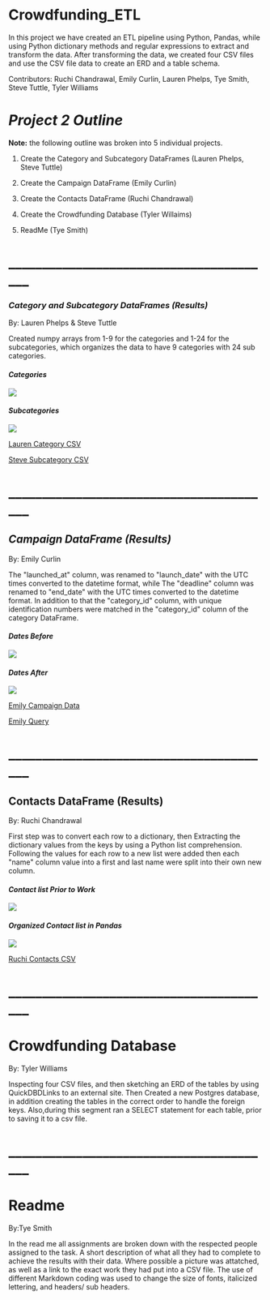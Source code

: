 # Crowdfunding_ETL
 In this project  we have created an ETL pipeline using Python, Pandas, while using Python dictionary methods and regular expressions to extract and transform the data. After transforming the data, we created four CSV files and use the CSV file data to create an ERD and a table schema. 

Contributors: Ruchi Chandrawal, Emily Curlin, Lauren Phelps, Tye Smith, Steve Tuttle, Tyler Williams

# ***Project 2 Outline***
**Note:** the following outline was broken into 5 individual projects.

1. Create the Category and Subcategory DataFrames (Lauren Phelps, Steve Tuttle)

2. Create the Campaign DataFrame (Emily Curlin)

3. Create the Contacts DataFrame (Ruchi Chandrawal)

4. Create the Crowdfunding Database (Tyler Willaims)

5. ReadMe (Tye Smith)

# ________________________________________
### *Category and Subcategory DataFrames (Results)*

 By: Lauren Phelps & Steve Tuttle

Created numpy arrays from 1-9 for the categories and 1-24 for the subcategories, which organizes the data to have 9 categories with 24 sub categories.



#### *Categories*

![](https://github.com/emily-curlin/Crowdfunding_ETL/blob/main/Images/Categories.png)

#### *Subcategories*

![](https://github.com/emily-curlin/Crowdfunding_ETL/blob/main/Images/Sub%20Categories.png)


[Lauren Category CSV](https://github.com/emily-curlin/Crowdfunding_ETL/blob/main/Resources/category.csv)

[Steve Subcategory CSV](https://github.com/emily-curlin/Crowdfunding_ETL/blob/main/Resources/subcategory.csv)
# ________________________________________
## *Campaign DataFrame (Results)*

By: Emily Curlin

The "launched_at" column, was renamed to "launch_date" with the UTC times converted to the datetime format, while The "deadline" column was renamed to "end_date" with the UTC times converted to the datetime format. In addition to that the "category_id" column, with unique identification numbers were matched in the "category_id" column of the category DataFrame.



####  *Dates Before*
![](https://github.com/emily-curlin/Crowdfunding_ETL/blob/main/Images/Before%20Date.png)

#### *Dates After*
![](https://github.com/emily-curlin/Crowdfunding_ETL/blob/main/Images/Dates%20After%202.png)

[Emily Campaign Data](https://github.com/emily-curlin/Crowdfunding_ETL/blob/main/Notebooks_by_task/ETL_Campaign_Emily.ipynb)

[Emily Query](https://github.com/emily-curlin/Crowdfunding_ETL/blob/main/Database/query_emily.sql)
# ________________________________________

## Contacts DataFrame (Results)
By: Ruchi Chandrawal

First step was to convert each row to a dictionary, then 
Extracting the dictionary values from the keys by using a Python list comprehension. Following the values for each row to a new list were added then each "name" column value into a first and last name were split into their own new column.

#### *Contact list Prior to Work*
![](https://github.com/emily-curlin/Crowdfunding_ETL/blob/main/Images/Contact%20File%202.png)


#### *Organized Contact list in Pandas*
![](https://github.com/emily-curlin/Crowdfunding_ETL/blob/main/Images/Contacts%20complete%202.png)

[Ruchi Contacts CSV](https://github.com/emily-curlin/Crowdfunding_ETL/blob/main/Resources/contacts.csv)

# ________________________________________

# Crowdfunding Database
By: Tyler Williams


Inspecting four CSV files, and then sketching an ERD of the tables by using QuickDBDLinks to an external site. Then Created a new Postgres database, in addition creating the tables in the correct order to handle the foreign keys. Also,during this segment ran a SELECT statement for each table, prior to saving it to a csv file.

# ________________________________________
# Readme
By:Tye Smith

In the read me all assignments are broken down with the respected people assigned to the task. A short description of what all they had to complete to achieve the results with their data. Where possible a picture was attatched, as well as a link to the exact work they had put into a CSV file. The use of different Markdown coding was used to change the size of fonts, italicized lettering, and headers/ sub headers.






